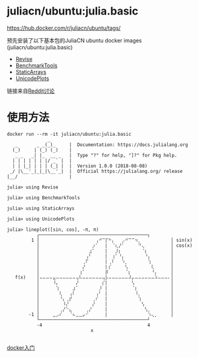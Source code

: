 # juliacn/ubuntu:julia.basic

https://hub.docker.com/r/juliacn/ubuntu/tags/

预先安装了以下基本包的JuliaCN ubuntu docker images (juliacn/ubuntu:julia.basic) 

- [Revise](https://github.com/timholy/Revise.jl)
- [BenchmarkTools](https://github.com/JuliaCI/BenchmarkTools.jl)
- [StaticArrays](https://github.com/JuliaArrays/StaticArrays.jl)
- [UnicodePlots](https://github.com/Evizero/UnicodePlots.jl)

链接来自[Reddit讨论](https://www.reddit.com/r/IAmA/comments/97jdb9/weve_spent_the_past_9_years_developing_a_new/e48olwm/)

# 使用方法

```
docker run --rm -it juliacn/ubuntu:julia.basic
               _
   _       _ _(_)_     |  Documentation: https://docs.julialang.org
  (_)     | (_) (_)    |
   _ _   _| |_  __ _   |  Type "?" for help, "]?" for Pkg help.
  | | | | | | |/ _` |  |
  | | |_| | | | (_| |  |  Version 1.0.0 (2018-08-08)
 _/ |\__'_|_|_|\__'_|  |  Official https://julialang.org/ release
|__/                   |

julia> using Revise

julia> using BenchmarkTools

julia> using StaticArrays

julia> using UnicodePlots

julia> lineplot([sin, cos], -π, π)
           ┌────────────────────────────────────────┐       
         1 │⠀⠀⠀⠀⠀⠀⠀⠀⠀⠀⠀⠀⠀⠀⠀⠀⠀⢠⠚⠉⡏⠓⡄⠀⠀⡠⠚⠉⠉⠲⡀⠀⠀⠀⠀⠀⠀⠀⠀⠀│ sin(x)
           │⠀⠀⠀⠀⠀⠀⠀⠀⠀⠀⠀⠀⠀⠀⠀⠀⡰⠁⠀⠀⡇⠀⠈⢆⡜⠁⠀⠀⠀⠀⠙⢄⠀⠀⠀⠀⠀⠀⠀⠀│ cos(x)
           │⠀⠀⠀⠀⠀⠀⠀⠀⠀⠀⠀⠀⠀⠀⠀⣰⠁⠀⠀⠀⡇⠀⠀⡸⡆⠀⠀⠀⠀⠀⠀⠈⡆⠀⠀⠀⠀⠀⠀⠀│       
           │⠀⠀⠀⠀⠀⠀⠀⠀⠀⠀⠀⠀⠀⠀⢠⠃⠀⠀⠀⠀⡇⠀⢰⠁⠘⡄⠀⠀⠀⠀⠀⠀⠘⡄⠀⠀⠀⠀⠀⠀│       
           │⠀⠀⠀⠀⠀⠀⠀⠀⠀⠀⠀⠀⠀⢀⠏⠀⠀⠀⠀⠀⡇⢀⠇⠀⠀⠱⡀⠀⠀⠀⠀⠀⠀⢱⠀⠀⠀⠀⠀⠀│       
           │⠀⠀⠀⠀⠀⠀⠀⠀⠀⠀⠀⠀⠀⡜⠀⠀⠀⠀⠀⠀⡇⡎⠀⠀⠀⠀⢣⠀⠀⠀⠀⠀⠀⠀⢇⠀⠀⠀⠀⠀│       
           │⠀⠀⠀⠀⠀⠀⠀⠀⠀⠀⠀⠀⢰⠁⠀⠀⠀⠀⠀⠀⡿⠀⠀⠀⠀⠀⠈⡆⠀⠀⠀⠀⠀⠀⠘⡄⠀⠀⠀⠀│       
   f(x)    │⠤⠤⠤⠤⣤⠤⠤⠤⠤⠤⠤⢤⠧⠤⠤⠤⠤⠤⠤⢤⡧⠤⠤⠤⠤⠤⠤⠼⡤⠤⠤⠤⠤⠤⠤⠵⠤⠤⠤⠄│       
           │⠀⠀⠀⠀⠸⡄⠀⠀⠀⠀⠀⡜⠀⠀⠀⠀⠀⠀⠀⡎⡇⠀⠀⠀⠀⠀⠀⠀⢣⠀⠀⠀⠀⠀⠀⠀⠀⠀⠀⠀│       
           │⠀⠀⠀⠀⠀⢱⠀⠀⠀⠀⣰⠁⠀⠀⠀⠀⠀⠀⡸⠀⡇⠀⠀⠀⠀⠀⠀⠀⠈⡆⠀⠀⠀⠀⠀⠀⠀⠀⠀⠀│       
           │⠀⠀⠀⠀⠀⠀⢇⠀⠀⢠⠇⠀⠀⠀⠀⠀⠀⢠⠃⠀⡇⠀⠀⠀⠀⠀⠀⠀⠀⠸⡀⠀⠀⠀⠀⠀⠀⠀⠀⠀│       
           │⠀⠀⠀⠀⠀⠀⠘⡄⢀⡞⠀⠀⠀⠀⠀⠀⢀⠎⠀⠀⡇⠀⠀⠀⠀⠀⠀⠀⠀⠀⢱⠀⠀⠀⠀⠀⠀⠀⠀⠀│       
           │⠀⠀⠀⠀⠀⠀⠀⠸⡜⠀⠀⠀⠀⠀⠀⠀⡜⠀⠀⠀⡇⠀⠀⠀⠀⠀⠀⠀⠀⠀⠀⢣⠀⠀⠀⠀⠀⠀⠀⠀│       
           │⠀⠀⠀⠀⠀⠀⢀⡜⠑⣄⠀⠀⠀⠀⢀⡜⠀⠀⠀⠀⡇⠀⠀⠀⠀⠀⠀⠀⠀⠀⠀⠀⢣⡀⠀⠀⠀⠀⠀⠀│       
        -1 │⠀⠀⠀⠀⣀⡠⠎⠀⠀⠈⠦⣀⣀⡤⠊⠀⠀⠀⠀⠀⡇⠀⠀⠀⠀⠀⠀⠀⠀⠀⠀⠀⠀⠱⢄⡀⠀⠀⠀⠀│       
           └────────────────────────────────────────┘       
           -4                                       4
                               x


```


[docker入门](https://docs.docker.com/get-started/)

